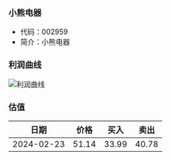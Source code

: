 
### 小熊电器
* 代码：002959
* 简介：小熊电器

### 利润曲线

![利润曲线](https://quickchart.io/chart?c=%7B%22type%22:%20%22line%22%2C%20%22data%22:%20%7B%22labels%22:%20%5B%2721%27%2C%20%2722%27%2C%20%2723%27%5D%2C%20%22datasets%22:%20%5B%7B%22label%22:%20%22%E5%BD%92%E6%AF%8D%E5%87%80%E5%88%A9%E6%B6%A6%22%2C%20%22data%22:%20%5B4.28%2C%202.83%2C%203.86%5D%7D%5D%7D%7D)

### 估值

| 日期 | 价格 | 买入    | 卖出    |
|------|------|------|------|
|2024-02-23|51.14|33.99|40.78|
